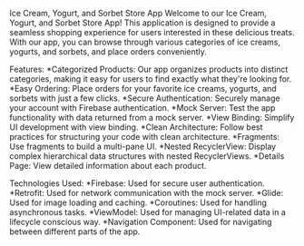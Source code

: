 Ice Cream, Yogurt, and Sorbet Store App
Welcome to our Ice Cream, Yogurt, and Sorbet Store App! This application is designed to provide a seamless shopping experience for users interested in these delicious treats. With our app, you can browse through various categories of ice creams, yogurts, and sorbets, and place orders conveniently.

Features:
*Categorized Products: Our app organizes products into distinct categories, making it easy for users to find exactly what they're looking for.
*Easy Ordering: Place orders for your favorite ice creams, yogurts, and sorbets with just a few clicks.
*Secure Authentication: Securely manage your account with Firebase authentication.
*Mock Server: Test the app functionality with data returned from a mock server.
*View Binding: Simplify UI development with view binding.
*Clean Architecture: Follow best practices for structuring your code with clean architecture.
*Fragments: Use fragments to build a multi-pane UI.
*Nested RecyclerView: Display complex hierarchical data structures with nested RecyclerViews.
*Details Page: View detailed information about each product.

Technologies Used:
*Firebase: Used for secure user authentication.
*Retrofit: Used for network communication with the mock server.
*Glide: Used for image loading and caching.
*Coroutines: Used for handling asynchronous tasks.
*ViewModel: Used for managing UI-related data in a lifecycle conscious way.
*Navigation Component: Used for navigating between different parts of the app.
